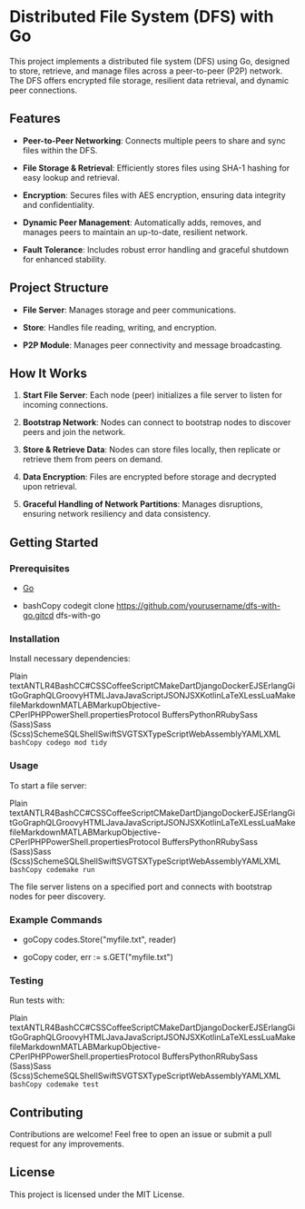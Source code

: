Distributed File System (DFS) with Go
=====================================

This project implements a distributed file system (DFS) using Go, designed to store, retrieve, and manage files across a peer-to-peer (P2P) network. The DFS offers encrypted file storage, resilient data retrieval, and dynamic peer connections.

Features
--------

*   **Peer-to-Peer Networking**: Connects multiple peers to share and sync files within the DFS.
    
*   **File Storage & Retrieval**: Efficiently stores files using SHA-1 hashing for easy lookup and retrieval.
    
*   **Encryption**: Secures files with AES encryption, ensuring data integrity and confidentiality.
    
*   **Dynamic Peer Management**: Automatically adds, removes, and manages peers to maintain an up-to-date, resilient network.
    
*   **Fault Tolerance**: Includes robust error handling and graceful shutdown for enhanced stability.
    

Project Structure
-----------------

*   **File Server**: Manages storage and peer communications.
    
*   **Store**: Handles file reading, writing, and encryption.
    
*   **P2P Module**: Manages peer connectivity and message broadcasting.
    

How It Works
------------

1.  **Start File Server**: Each node (peer) initializes a file server to listen for incoming connections.
    
2.  **Bootstrap Network**: Nodes can connect to bootstrap nodes to discover peers and join the network.
    
3.  **Store & Retrieve Data**: Nodes can store files locally, then replicate or retrieve them from peers on demand.
    
4.  **Data Encryption**: Files are encrypted before storage and decrypted upon retrieval.
    
5.  **Graceful Handling of Network Partitions**: Manages disruptions, ensuring network resiliency and data consistency.
    

Getting Started
---------------

### Prerequisites

*   [Go](https://golang.org/doc/install)
    
*   bashCopy codegit clone https://github.com/yourusername/dfs-with-go.gitcd dfs-with-go
    

### Installation

Install necessary dependencies:

Plain textANTLR4BashCC#CSSCoffeeScriptCMakeDartDjangoDockerEJSErlangGitGoGraphQLGroovyHTMLJavaJavaScriptJSONJSXKotlinLaTeXLessLuaMakefileMarkdownMATLABMarkupObjective-CPerlPHPPowerShell.propertiesProtocol BuffersPythonRRubySass (Sass)Sass (Scss)SchemeSQLShellSwiftSVGTSXTypeScriptWebAssemblyYAMLXML`   bashCopy codego mod tidy   `

### Usage

To start a file server:

Plain textANTLR4BashCC#CSSCoffeeScriptCMakeDartDjangoDockerEJSErlangGitGoGraphQLGroovyHTMLJavaJavaScriptJSONJSXKotlinLaTeXLessLuaMakefileMarkdownMATLABMarkupObjective-CPerlPHPPowerShell.propertiesProtocol BuffersPythonRRubySass (Sass)Sass (Scss)SchemeSQLShellSwiftSVGTSXTypeScriptWebAssemblyYAMLXML`   bashCopy codemake run   `

The file server listens on a specified port and connects with bootstrap nodes for peer discovery.

### Example Commands

*   goCopy codes.Store("myfile.txt", reader)
    
*   goCopy coder, err := s.GET("myfile.txt")
    

### Testing

Run tests with:

Plain textANTLR4BashCC#CSSCoffeeScriptCMakeDartDjangoDockerEJSErlangGitGoGraphQLGroovyHTMLJavaJavaScriptJSONJSXKotlinLaTeXLessLuaMakefileMarkdownMATLABMarkupObjective-CPerlPHPPowerShell.propertiesProtocol BuffersPythonRRubySass (Sass)Sass (Scss)SchemeSQLShellSwiftSVGTSXTypeScriptWebAssemblyYAMLXML`   bashCopy codemake test   `

Contributing
------------

Contributions are welcome! Feel free to open an issue or submit a pull request for any improvements.

License
-------

This project is licensed under the MIT License.
